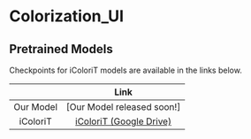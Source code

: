 # Colorization_UI

## Pretrained Models

Checkpoints for iColoriT models are available in the links below.

|  	|  Link 	|
|:---:|:---:	|
| Our Model 	| [Our Model released soon!] |
| iColoriT	| [iColoriT (Google Drive)](https://drive.google.com/file/d/16i9ulB4VRbFLbLlAa7UjIQR6J334BeKW/view?usp=sharing)	|
